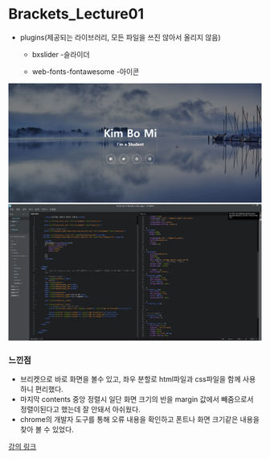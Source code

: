 # Brackets_Lecture01

* plugins(제공되는 라이브러리, 모든 파일을 쓰진 않아서 올리지 않음)

  * bxslider -슬라이더

  * web-fonts-fontawesome -아이콘

![main](./img/main.JPG)
![brackets](./img/brackets.JPG)

### 느낀점
- 브리켓으로 바로 화면을 볼수 있고, 좌우 분할로 html파일과 css파일을 함께 사용하니 편리했다.
- 마지막 contents 중앙 정렬시 일단 화면 크기의 반을 margin 값에서 빼줌으로서 정렬이된다고 했는데 잘 안돼서 아쉬웠다.
- chrome의 개발자 도구를 통해 오류 내용을 확인하고 폰트나 화면 크기같은 내용을 찾아 볼 수 있었다.


[강의 링크](https://www.inflearn.com/course/html-css-sucademy/dashboard)
